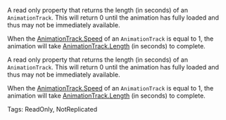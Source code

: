 A read only property that returns the length (in seconds) of an `AnimationTrack`. This will return 0 until the animation has fully loaded and thus may not be immediately available.

When the [AnimationTrack.Speed](https://developer.roblox.com/api-reference/property/AnimationTrack/Speed) of an `AnimationTrack` is equal to 1, the animation will take [AnimationTrack.Length](https://developer.roblox.com/api-reference/property/AnimationTrack/Length) (in seconds) to complete.
	
A read only property that returns the length (in seconds) of an `AnimationTrack`. This will return 0 until the animation has fully loaded and thus may not be immediately available.

When the [AnimationTrack.Speed](https://developer.roblox.com/api-reference/property/AnimationTrack/Speed) of an `AnimationTrack` is equal to 1, the animation will take [AnimationTrack.Length](https://developer.roblox.com/api-reference/property/AnimationTrack/Length) (in seconds) to complete.

Tags: ReadOnly, NotReplicated